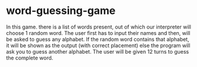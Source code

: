 # word-guessing-game
In this game. there is a list of words present, out of which our interpreter will choose 1 random word. The user first has to input their names and then, will be asked to guess any alphabet. If the random word contains that alphabet, it will be shown as the output (with correct placement) else the program will ask you to guess another alphabet. The user will be given 12 turns to guess the complete word.

